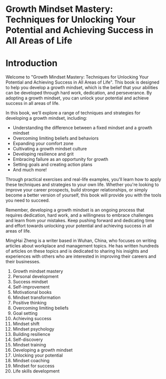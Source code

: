 # Growth Mindset Mastery: Techniques for Unlocking Your Potential and Achieving Success in All Areas of Life

# Introduction

Welcome to "Growth Mindset Mastery: Techniques for Unlocking Your Potential and Achieving Success in All Areas of Life". This book is designed to help you develop a growth mindset, which is the belief that your abilities can be developed through hard work, dedication, and perseverance. By adopting a growth mindset, you can unlock your potential and achieve success in all areas of life.

In this book, we'll explore a range of techniques and strategies for developing a growth mindset, including:

* Understanding the difference between a fixed mindset and a growth mindset
* Overcoming limiting beliefs and behaviors
* Expanding your comfort zone
* Cultivating a growth mindset culture
* Developing resilience and grit
* Embracing failure as an opportunity for growth
* Setting goals and creating action plans
* And much more!

Through practical exercises and real-life examples, you'll learn how to apply these techniques and strategies to your own life. Whether you're looking to improve your career prospects, build stronger relationships, or simply become a better version of yourself, this book will provide you with the tools you need to succeed.

Remember, developing a growth mindset is an ongoing process that requires dedication, hard work, and a willingness to embrace challenges and learn from your mistakes. Keep pushing forward and dedicating time and effort towards unlocking your potential and achieving success in all areas of life.

MingHai Zheng is a writer based in Wuhan, China, who focuses on writing articles about workplace and management topics. He has written hundreds of articles on these topics and is dedicated to sharing his insights and experiences with others who are interested in improving their careers and their businesses.



1. Growth mindset mastery
2. Personal development
3. Success mindset
4. Self-improvement
5. Motivational books
6. Mindset transformation
7. Positive thinking
8. Overcoming limiting beliefs
9. Goal setting
10. Achieving success
11. Mindset shift
12. Mindset psychology
13. Building resilience
14. Self-discovery
15. Mindset training
16. Developing a growth mindset
17. Unlocking your potential
18. Mindset coaching
19. Mindset for success
20. Life skills development

